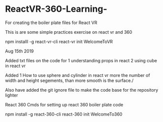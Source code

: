 # ReactVR-360-Learning-

For creating the boiler plate files for React VR 


This is are some simple practices exercise on react vr and 360 

npm installl -g react-vr-cli
react-vr init WelcomeToVR

Aug 15th 2019 

Added txt files on the code for 
1 understanding props in react 
2 using cube in react vr


Added 1 How to use sphere and cylinder in react vr more the number of width and height segements, than more smooth is the surface./


Also have added the git ignore file to make the code base for the repository lighter

React 360 
Cmds for setting up react 360 boiler plate code

npm install -g react-360-cli
react-360 init WelcomeTo360

